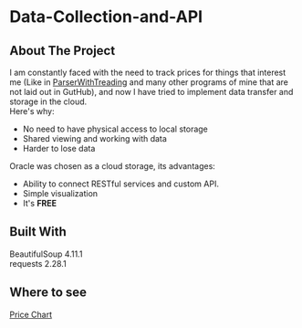 # Data-Collection-and-API

## About The Project

I am constantly faced with the need to track prices for things that interest me (Like in [ParserWithTreading](https://github.com/LifeForNerzhul/ParserWithTreading) and many other programs of mine that are not laid out in GutHub), and now I have tried to implement data transfer and storage in the cloud.  
Here's why:
* No need to have physical access to local storage
* Shared viewing and working with data
* Harder to lose data

Oracle was chosen as a cloud storage, its advantages:
* Ability to connect RESTful services and custom API.
* Simple visualization
* It's **FREE**

## Built With

BeautifulSoup 4.11.1  
requests 2.28.1

## Where to see

[Price Chart](https://apex.oracle.com/pls/apex/r/sokolov_apex/test-api/price-chart)
